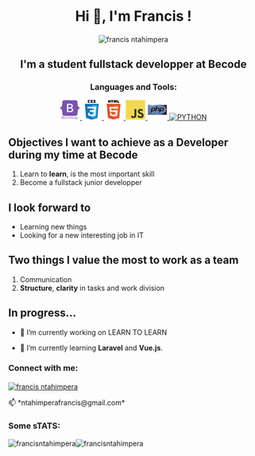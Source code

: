  
<h1 align="center">Hi 👋, I'm Francis !</h1>
<p align="center"><img align="center" src="https://i.pinimg.com/originals/e4/d8/a7/e4d8a7191c954884a304a411d13e9b1d.gif" alt="francis ntahimpera" height="400px" > </p>
<h2 align="center">I'm a student fullstack developper at Becode</h2>
<h3 align="center">Languages and Tools:</h3>
<p align="center"> <a href="https://getbootstrap.com" target="_blank"> <img src="https://raw.githubusercontent.com/devicons/devicon/master/icons/bootstrap/bootstrap-plain-wordmark.svg" alt="bootstrap" width="40" height="40"/> </a> <a href="https://www.w3schools.com/css/" target="_blank"> <img src="https://raw.githubusercontent.com/devicons/devicon/master/icons/css3/css3-original-wordmark.svg" alt="css3" width="40" height="40"/> </a> <a href="https://www.w3.org/html/" target="_blank"> <img src="https://raw.githubusercontent.com/devicons/devicon/master/icons/html5/html5-original-wordmark.svg" alt="html5" width="40" height="40"/> </a>  <a href="https://developer.mozilla.org/en-US/docs/Web/JavaScript" target="_blank"> <img src="https://raw.githubusercontent.com/devicons/devicon/master/icons/javascript/javascript-original.svg" alt="javascript" width="40" height="40"/> </a> <a href="https://www.php.net" target="_blank"> <img src="https://raw.githubusercontent.com/devicons/devicon/master/icons/php/php-original.svg" alt="php" width="40" height="40"/> </a><a href="https://www.php.net" target="_blank"> <img src="https://img.icons8.com/color/50/000000/python--v2.png" alt="PYTHON" width="40" height="40"/> </a> </p>



  ## Objectives I want to achieve as a Developer during my time at Becode  
1. Learn to **learn**, is the most important skill   
2. Become a fullstack junior developper



## I look forward to 
* Learning new things
* Looking for a new interesting job in IT
 


## Two things I value the most to work as a team
1. Communication
2. **Structure**, **clarity** in tasks and work division


## In progress...


- 🔭 I’m currently working on LEARN TO LEARN

- 🌱 I’m currently learning **Laravel** and **Vue.js**.

 

<h3 align="left">Connect with me:</h3>
<p align="left">
<a href="https://www.linkedin.com/in/francis-ntahimpera-a28a56220/" target="blank"><img align="center" src="https://raw.githubusercontent.com/rahuldkjain/github-profile-readme-generator/master/src/images/icons/Social/linked-in-alt.svg" alt="francis ntahimpera" height="30" width="40" /></a>
  <p> 📫   *ntahimperafrancis@gmail.com* </p>
</p>
 <h3 align="left">Some sTATS:</h3>
<p><img align="left" src="https://github-readme-stats.vercel.app/api/top-langs?username=francisntahimpera&show_icons=true&locale=en&layout=compact" alt="francisntahimpera" /></p>

<p>&nbsp;<img align="left" src="https://github-readme-stats.vercel.app/api?username=FrancisNtahimpera&show_icons=true&theme=synthwave" alt="francisntahimpera" /></p>

 


 




